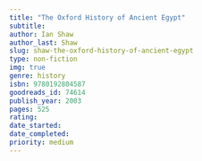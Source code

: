 ```yaml
---
title: "The Oxford History of Ancient Egypt"
subtitle: 
author: Ian Shaw
author_last: Shaw
slug: shaw-the-oxford-history-of-ancient-egypt
type: non-fiction
img: true
genre: history
isbn: 9780192804587
goodreads_id: 74614
publish_year: 2003
pages: 525
rating: 
date_started:
date_completed:
priority: medium
---
```

